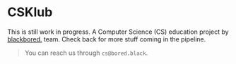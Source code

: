 # CSKlub

This is still work in progress. A Computer Science (CS) education project by [blackbored.](http://bored.black) team.
Check back for more stuff coming in the pipeline.

> You can reach us through `cs@bored.black`.
